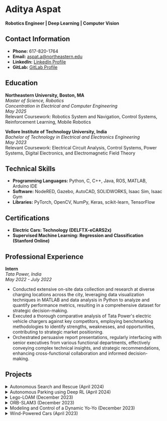 # Aditya Aspat

**Robotics Engineer | Deep Learning | Computer Vision**

## Contact Information
- **Phone:** 617-820-1764
- **Email:** aspat.a@northeastern.edu
- **LinkedIn:** [LinkedIn Profile](http://www.linkedin.com/in/aditya-aspat26)
- **GitLab:** [GitLab Profile](http://gitlab.com/aditya-aspat26)

## Education

**Northeastern University, Boston, MA**  
*Master of Science, Robotics*  
*Concentration in Electrical and Computer Engineering*  
*May 2025*  
Relevant Coursework: Robotics System and Navigation, Control Systems, Reinforcement Learning, Mobile Robotics

**Vellore Institute of Technology University, India**  
*Bachelor of Technology in Electrical and Electronics Engineering*  
*May 2023*  
Relevant Coursework: Electrical Circuit Analysis, Control Systems, Power Systems, Digital Electronics, and Electromagnetic Field Theory

## Technical Skills
- **Programming Languages:** Python, C, C++, Java, ROS, MATLAB, Arduino IDE
- **Software:** NodeRED, Gazebo, AutoCAD, SOLIDWORKS, Isaac Sim, Isaac Gym
- **Libraries:** PyTorch, OpenCV, NumPy, Keras, scikit-learn, TensorFlow

## Certifications
- **Electric Cars: Technology (DELFTX-eCARS2x)**
- **Supervised Machine Learning: Regression and Classification (Stanford Online)**

## Professional Experience

**Intern**  
*Tata Power, India*  
*May 2022 - July 2022*
- Conducted extensive on-site data collection and research at diverse charging locations across the city, leveraging data visualization techniques in MATLAB and data analysis in Python to analyze and quantify performance metrics, resulting in a comprehensive dataset for strategic decision-making.
- Executed a thorough comparative analysis of Tata Power's electric vehicle chargers against key competitors, employing benchmarking methodologies to identify strengths, weaknesses, and opportunities, contributing to strategic market positioning.
- Orchestrated persuasive report presentations, regularly interfacing with senior executives from various functional departments, effectively conveying complex technical insights, and strategic recommendations, enhancing cross-functional collaboration and informed decision-making.

## Projects

<details>
  <summary>Autonomous Search and Rescue (April 2024)</summary>
  <p>

    - Led a mobile robotics project that used a Raspberry Pi camera and TurtleBot 3 on ROS2 to conduct autonomous search and rescue missions.
    - Developed an MPPI (Model Predictive Path Integral)/MPC (Model Predictive Control) algorithm leveraging data from the SLAM node to identify frontiers within the occupancy grid map.
    - Integrated Raspberry Pi camera for AprilTag detection, enabling identification of individuals within the environment and bringing them back to safety.
  </p>
</details>

<details>
  <summary>Autonomous Parking using Deep RL (April 2024)</summary>
  <p>
    - Developed autonomous parking solutions using advanced deep reinforcement learning (RL) techniques, including DDPG (Deep Deterministic Policy Gradient), PPO (Proximal Policy Optimization), and SAC (Soft Actor-Critic).
    - Implemented and fine-tuned deep RL algorithms to achieve optimal parking behavior in shorter durations utilizing CUDA to accelerate computations and enhance performance.
    - Integrated feature association using semi-gradient SARSA to map continuous environmental features to appropriate discrete actions effectively.
  </p>
</details>

<details>
  <summary>Lego-LOAM (December 2023)</summary>
  <p>

    - Led a team of 4 in the implementation of the Lego LOAM (Lidar Odometry and Mapping) algorithm.
    - Precise localization and mapping in robotic systems, using the LiDAR on the autonomous car of Northeastern University (Nuance) was performed.
    - Implemented IMU data with the algorithm to increase accuracy and incorporate loop closure.
  </p>
</details>

<details>
  <summary>ORB-SLAM3 (December 2023)</summary>
  <p>
    - Utilized ORB-SLAM3 to enhance mobile camera localization on a smartphone platform.
    - Applied C++ for seamless integration, optimizing the algorithm for real-time performance on resource-constrained devices.
    - Demonstrated successful implementation through extensive testing, showcasing expertise in adapting state-of-the-art SLAM algorithms for practical mobile applications.
  </p>
</details>

<details>
  <summary>Modeling and Control of a Dynamic Yo-Yo (December 2023)</summary>
  <p>
    - Designed and implemented a comprehensive control system for Yo-Yo dynamics using MATLAB.
    - Employed state feedback, observer design, and observer-based control strategies to achieve precise control and stability while ensuring the Yo-Yo's perpetual motion, even in the presence of external impulses.
  </p>
</details>

<details>
  <summary>Wind-Powered Cars (April 2023)</summary>
  <p>
    - Directed a team of three individuals in the design, simulation, and assessment of the feasibility of a renewable energy-driven wind-powered car model within MATLAB Simulink.
    - Spearheaded collaborative efforts to explore and promote sustainable transportation alternatives.
  </p>
</details>
